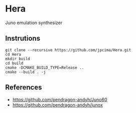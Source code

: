 # Hera

Juno emulation synthesizer

## Instrutions

```
git clone --recursive https://github.com/jpcima/Hera.git
cd Hera
mkdir build
cd build
cmake -DCMAKE_BUILD_TYPE=Release ..
cmake --build . -j
```

## References

- https://github.com/pendragon-andyh/Juno60
- https://github.com/pendragon-andyh/junox
